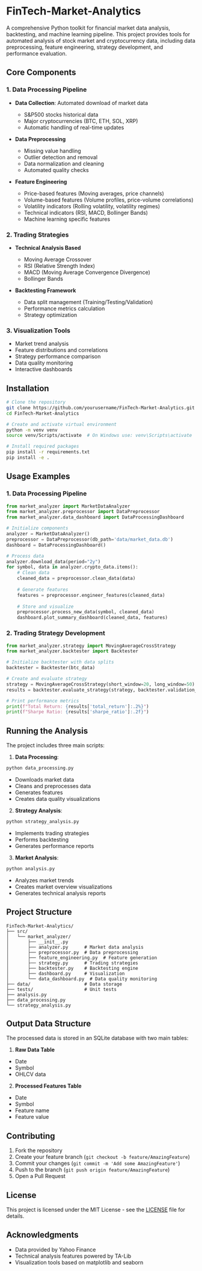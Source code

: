 # FinTech-Market-Analytics

A comprehensive Python toolkit for financial market data analysis, backtesting, and machine learning pipeline. This project provides tools for automated analysis of stock market and cryptocurrency data, including data preprocessing, feature engineering, strategy development, and performance evaluation.

## Core Components

### 1. Data Processing Pipeline
- **Data Collection**: Automated download of market data
  - S&P500 stocks historical data
  - Major cryptocurrencies (BTC, ETH, SOL, XRP)
  - Automatic handling of real-time updates

- **Data Preprocessing**
  - Missing value handling
  - Outlier detection and removal
  - Data normalization and cleaning
  - Automated quality checks

- **Feature Engineering**
  - Price-based features (Moving averages, price channels)
  - Volume-based features (Volume profiles, price-volume correlations)
  - Volatility indicators (Rolling volatility, volatility regimes)
  - Technical indicators (RSI, MACD, Bollinger Bands)
  - Machine learning specific features

### 2. Trading Strategies
- **Technical Analysis Based**
  - Moving Average Crossover
  - RSI (Relative Strength Index)
  - MACD (Moving Average Convergence Divergence)
  - Bollinger Bands

- **Backtesting Framework**
  - Data split management (Training/Testing/Validation)
  - Performance metrics calculation
  - Strategy optimization

### 3. Visualization Tools
- Market trend analysis
- Feature distributions and correlations
- Strategy performance comparison
- Data quality monitoring
- Interactive dashboards

## Installation

```bash
# Clone the repository
git clone https://github.com/yourusername/FinTech-Market-Analytics.git
cd FinTech-Market-Analytics

# Create and activate virtual environment
python -m venv venv
source venv/Scripts/activate  # On Windows use: venv\Scripts\activate

# Install required packages
pip install -r requirements.txt
pip install -e .
```

## Usage Examples

### 1. Data Processing Pipeline
```python
from market_analyzer import MarketDataAnalyzer
from market_analyzer.preprocessor import DataPreprocessor
from market_analyzer.data_dashboard import DataProcessingDashboard

# Initialize components
analyzer = MarketDataAnalyzer()
preprocessor = DataPreprocessor(db_path='data/market_data.db')
dashboard = DataProcessingDashboard()

# Process data
analyzer.download_data(period="2y")
for symbol, data in analyzer.crypto_data.items():
    # Clean data
    cleaned_data = preprocessor.clean_data(data)
    
    # Generate features
    features = preprocessor.engineer_features(cleaned_data)
    
    # Store and visualize
    preprocessor.process_new_data(symbol, cleaned_data)
    dashboard.plot_summary_dashboard(cleaned_data, features)
```

### 2. Trading Strategy Development
```python
from market_analyzer.strategy import MovingAverageCrossStrategy
from market_analyzer.backtester import Backtester

# Initialize backtester with data splits
backtester = Backtester(btc_data)

# Create and evaluate strategy
strategy = MovingAverageCrossStrategy(short_window=20, long_window=50)
results = backtester.evaluate_strategy(strategy, backtester.validation_data)

# Print performance metrics
print(f"Total Return: {results['total_return']:.2%}")
print(f"Sharpe Ratio: {results['sharpe_ratio']:.2f}")
```

## Running the Analysis

The project includes three main scripts:

1. **Data Processing**:
```bash
python data_processing.py
```
- Downloads market data
- Cleans and preprocesses data
- Generates features
- Creates data quality visualizations

2. **Strategy Analysis**:
```bash
python strategy_analysis.py
```
- Implements trading strategies
- Performs backtesting
- Generates performance reports

3. **Market Analysis**:
```bash
python analysis.py
```
- Analyzes market trends
- Creates market overview visualizations
- Generates technical analysis reports

## Project Structure

```
FinTech-Market-Analytics/
├── src/
│   └── market_analyzer/
│       ├── __init__.py
│       ├── analyzer.py      # Market data analysis
│       ├── preprocessor.py  # Data preprocessing
│       ├── feature_engineering.py  # Feature generation
│       ├── strategy.py      # Trading strategies
│       ├── backtester.py    # Backtesting engine
│       ├── dashboard.py     # Visualization
│       └── data_dashboard.py  # Data quality monitoring
├── data/                    # Data storage
├── tests/                   # Unit tests
├── analysis.py
├── data_processing.py
└── strategy_analysis.py
```

## Output Data Structure

The processed data is stored in an SQLite database with two main tables:

1. **Raw Data Table**
- Date
- Symbol
- OHLCV data

2. **Processed Features Table**
- Date
- Symbol
- Feature name
- Feature value

## Contributing

1. Fork the repository
2. Create your feature branch (`git checkout -b feature/AmazingFeature`)
3. Commit your changes (`git commit -m 'Add some AmazingFeature'`)
4. Push to the branch (`git push origin feature/AmazingFeature`)
5. Open a Pull Request

## License

This project is licensed under the MIT License - see the [LICENSE](LICENSE) file for details.

## Acknowledgments

- Data provided by Yahoo Finance
- Technical analysis features powered by TA-Lib
- Visualization tools based on matplotlib and seaborn
